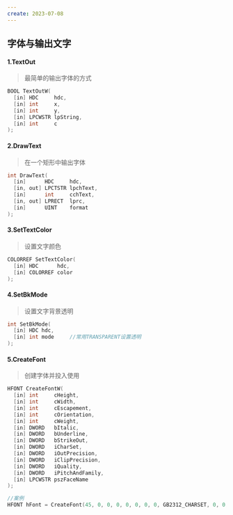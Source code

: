 ```yaml
---
create: 2023-07-08
---
```

## 字体与输出文字

#### 1.TextOut

> 最简单的输出字体的方式

```C++
BOOL TextOutW(
  [in] HDC     hdc,
  [in] int     x,
  [in] int     y,
  [in] LPCWSTR lpString,
  [in] int     c
);
```

#### 2.DrawText

> 在一个矩形中输出字体

```C++
int DrawText(
  [in]      HDC     hdc,
  [in, out] LPCTSTR lpchText,
  [in]      int     cchText,
  [in, out] LPRECT  lprc,
  [in]      UINT    format
);
```

#### 3.SetTextColor

> 设置文字颜色

```C++
COLORREF SetTextColor(
  [in] HDC      hdc,
  [in] COLORREF color
);
```

#### 4.SetBkMode

> 设置文字背景透明

```C++
int SetBkMode(
  [in] HDC hdc,
  [in] int mode		//常用TRANSPARENT设置透明
);
```

#### 5.CreateFont

> 创建字体并投入使用

```C++
HFONT CreateFontW(
  [in] int     cHeight,
  [in] int     cWidth,
  [in] int     cEscapement,
  [in] int     cOrientation,
  [in] int     cWeight,
  [in] DWORD   bItalic,
  [in] DWORD   bUnderline,
  [in] DWORD   bStrikeOut,
  [in] DWORD   iCharSet,
  [in] DWORD   iOutPrecision,
  [in] DWORD   iClipPrecision,
  [in] DWORD   iQuality,
  [in] DWORD   iPitchAndFamily,
  [in] LPCWSTR pszFaceName
);

//案例
HFONT hFont = CreateFont(45, 0, 0, 0, 0, 0, 0, 0, GB2312_CHARSET, 0, 0, 0, 0, TEXT("张山海锐线简体"));
```

